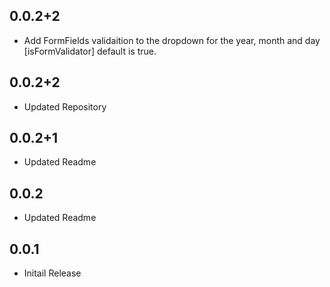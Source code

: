 ## 0.0.2+2

- Add FormFields validaition to the dropdown for the year, month and day [isFormValidator] default is true.

## 0.0.2+2

- Updated Repository

## 0.0.2+1

- Updated Readme

## 0.0.2

- Updated Readme

## 0.0.1

- Initail Release
